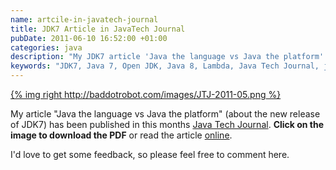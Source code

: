 ```yaml
---
name: artcile-in-javatech-journal
title: JDK7 Article in JavaTech Journal
pubDate: 2011-06-10 16:52:00 +01:00
categories: java
description: "My JDK7 article 'Java the language vs Java the platform' was recently published in the Java Tech Journal. Find out what's new and noteworthy in Java 7."
keywords: "JDK7, Java 7, Open JDK, Java 8, Lambda, Java Tech Journal, jaxenter, JAX"
---
```


[{% img right http://baddotrobot.com/images/JTJ-2011-05.png %}](http://baddotrobot.com/resources/JTJ-2011-05.pdf)

My article "Java the language vs Java the platform" (about the new release of JDK7) has been published in this months
[Java Tech Journal](http://jaxenter.com/java-tech-journal/). __Click on the image to download the PDF__ or read the article [online](http://jaxenter.com/new-and-noteworthy-in-jdk7-36843.html).

I'd love to get some feedback, so please feel free to comment here.


